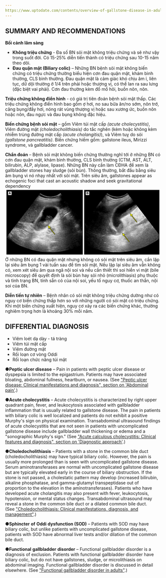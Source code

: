 ```yaml
---
https://www.uptodate.com/contents/overview-of-gallstone-disease-in-adults
---
```


## SUMMARY AND RECOMMENDATIONS

**Bối cảnh lâm sàng**
- **Không triệu chứng** - Đa số BN sỏi mật không triệu chứng và sẽ như vậy trong suốt đời. Có 15-25% diễn tiến thành có triệu chứng sau 10-15 năm theo dõi.
- **Đau quặn mật (Biliary colic)** – Những BN bệnh sỏi mật không biến chứng có triệu chứng thường biểu hiện cơn đau quặn mật, khám bình thường, CLS bình thường. Đau quặn mật là cảm giác khó chịu âm ỉ, liên tục, dữ dội thường ở 1/4 trên phải hoặc thượng vị, có thể lan ra sau lưng (đặc biệt vai phải). Cơn đau thường kèm đổ mồ hôi, buồn nôn, nôn.

**Triệu chứng không điển hình** - có giá trị tiên đoán bệnh sỏi mật thấp. Các triệu chứng không điển hình bao gồm ợ hơi, no sau bữa ăn/no sớm, nôn trớ, căng bụng/đầy hơi, nóng rát vùng thượng vị hoặc sau xương ức, buồn nôn hoặc nôn, đau ngực và đau bụng không đặc hiệu.

**Biến chứng bệnh sỏi mật** – gồm Viêm túi mật cấp *(acute cholecystitis)*, Viêm đường mật *(choledocholithiasis)* do tắc nghẽn (kèm hoặc không kèm nhiễm trùng đường mật cấp *(acute cholangitis)*), và Viêm tuỵ do sỏi *(gallstone pancreatitis)*. Biến chứng hiếm gồm: gallstone ileus, Mirizzi syndrome, và gallbladder cancer.

**Chẩn đoán** – Bệnh sỏi mật không biến chứng thường nghĩ tới ở những BN có cơn đau quặn mật, khám bình thường, CLS bình thường (CTM, AST, ALT, bilirubin, ALP, alylase, lipase). Những BN này cần làm CĐHA để xem là gallbladder stones hay sludge (sỏi bùn). Thông thường, bắt đầu bằng siêu âm bụng vì nó nhạy nhất với sỏi mật. Trên siêu âm, gallstones appear as echogenic foci that cast an acoustic shadow and seek gravitational dependency
![Gallbladder sludge on ultrasonography.png](../../../../200%20Files/image/Gallbladder%20sludge%20on%20ultrasonography.png)
Ở những BN có đau quặn mật nhưng không có sỏi mật trên siêu âm, cần lặp lại siêu âm bụng 1 vài tuần sau để tìm sỏi mật. Nếu lặp lại siêu âm vẫn không có, xem xét siêu âm qua ngã nội soi và nếu cần thiết thì soi hiển vi mật (bile microscopy) để quyết định là sỏi bùn hay sỏi nhỏ (microlithiasis) phụ thuộc và tình trạng BN, tính sẵn có của nội soi, yếu tố nguy cơ, thuốc an thần, nội soi của BN.

**Diễn tiến tự nhiên** – Bệnh nhân có sỏi mật không triệu chứng dường như có nguy cơ biến chứng thấp hơn so với những người có sỏi mật có triệu chứng. Khi một biến chứng xuất hiện, nguy cơ xảy ra các biến chứng khác, thường nghiêm trọng hơn là khoảng 30% mỗi năm.

## DIFFERENTIAL DIAGNOSIS
- Viêm loét dạ dày - tá tràng
- Viêm túi mật cấp
- Viêm đường mật
- Rối loạn cơ vòng Oddi
- Rối loạn chức năng túi mật


●**Peptic ulcer disease** – Pain in patients with peptic ulcer disease or dyspepsia is limited to the epigastrium. Patients may have associated bloating, abdominal fullness, heartburn, or nausea. (See ["Peptic ulcer disease: Clinical manifestations and diagnosis", section on 'Abdominal pain'](https://www.uptodate.com/contents/peptic-ulcer-disease-clinical-manifestations-and-diagnosis?sectionName=Abdominal+pain&search=acute+cholecystitis&topicRef=654&anchor=H2893225372&source=see_link#H2893225372).)

●**Acute cholecystitis** – Acute cholecystitis is characterized by right upper quadrant pain, fever, and leukocytosis associated with gallbladder inflammation that is usually related to gallstone disease. The pain in patients with biliary colic is well localized and patients do not exhibit a positive Murphy's sign on physical examination. Transabdominal ultrasound findings of acute cholecystitis that are not seen in patients with uncomplicated gallstone disease include gallbladder wall thickening or edema and a "sonographic Murphy's sign." (See ["Acute calculous cholecystitis: Clinical features and diagnosis", section on 'Diagnostic approach'](https://www.uptodate.com/contents/acute-calculous-cholecystitis-clinical-features-and-diagnosis?sectionName=DIAGNOSTIC+APPROACH&search=acute+cholecystitis&topicRef=654&anchor=H15&source=see_link#H15).)

●**Choledocholithiasis** – Patients with a stone in the common bile duct (choledocholithiasis) may have typical biliary colic. However, the pain is usually more prolonged than is seen with uncomplicated gallstone disease. Serum aminotransferases are normal with uncomplicated gallstone disease but are typically elevated early in the course of biliary obstruction. If the stone is not passed, a cholestatic pattern may develop (increased bilirubin, alkaline phosphatase, and gamma-glutamyl transpeptidase out of proportion to the elevation in the aminotransferases). Patients who have developed acute cholangitis may also present with fever, leukocytosis, hypotension, or mental status changes. Transabdominal ultrasound may reveal a stone in the common bile duct or a dilated common bile duct. (See ["Choledocholithiasis: Clinical manifestations, diagnosis, and management"](https://www.uptodate.com/contents/choledocholithiasis-clinical-manifestations-diagnosis-and-management?search=acute+cholecystitis&topicRef=654&source=see_link).)

●**Sphincter** **of** **Oddi** **dysfunction (SOD)** – Patients with SOD may have biliary colic, but unlike patients with uncomplicated gallstone disease, patients with SOD have abnormal liver tests and/or dilation of the common bile duct.

●**Functional** **gallbladder** **disorder** – Functional gallbladder disorder is a diagnosis of exclusion. Patients with functional gallbladder disorder have biliary colic, but do not have gallstones, sludge, or microlithiasis on abdominal imaging. Functional gallbladder disorder is discussed in detail elsewhere. (See ["Functional gallbladder disorder in adults"](https://www.uptodate.com/contents/functional-gallbladder-disorder-in-adults?search=acute+cholecystitis&topicRef=654&source=see_link).)